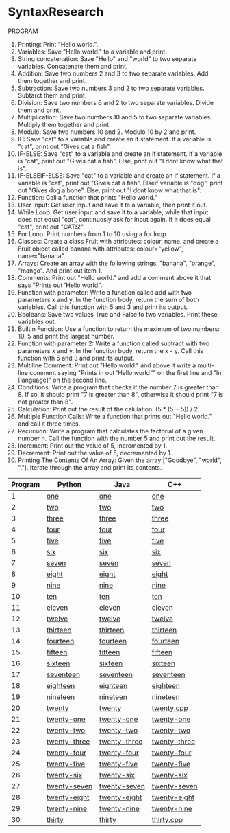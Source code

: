 # SyntaxResearch

PROGRAM
1. Printing: Print "Hello world.".
2. Variables: Save "Hello world." to a variable and print.
3. String concatenation: Save "Hello" and "world" to two separate variables. Concatenate them and print.
4. Addition: Save two numbers 2 and 3 to two separate variables. Add them together and print.
5. Subtraction: Save two numbers 3 and 2 to two separate variables. Subtarct them and print.
6. Division: Save two numbers 6 and 2 to two separate variables. Divide them and print.
7. Multiplication: Save two numbers 10 and 5 to two separate variables. Multiply them together and print.
8. Modulo: Save two numbers 10 and 2. Modulo 10 by 2 and print.
9. IF: Save "cat" to a variable and create an if statement. If a variable is "cat", print out "Gives cat a fish".
10. IF-ELSE: Save "cat" to a variable and create an if statement. If a variable is "cat", print out "Gives cat a fish". Else, print out "I dont know what that is".
11. IF-ELSEIF-ELSE: Save "cat" to a variable and create an if statement. If a variable is "cat", print out "Gives cat a fish". Elseif variable is "dog", print out       "Gives dog a bone". Else, print out "I dont know what that is".
12. Function: Call a function that prints "Hello world."
13. User Input: Get user input and save it to a variable, then print it out.
14. While Loop: Get user input and save it to a variable, while that input does not equal "cat", continuosly ask for input again. If it does equal "cat", print out     "CATS!".
15. For Loop: Print numbers from 1 to 10 using a for loop.
16. Classes: Create a class Fruit with attributes: colour, name. and create a Fruit object called banana with attributes: colour="yellow", name="banana". 
17. Arrays: Create an array with the following strings: "banana", "orange", "mango". And print out item 1.
18. Comments: Print out "Hello world." and add a comment above it that says "Prints out 'Hello world.'.
19. Function with parameter: Write a function called add with two parameters x and y. In the function body, return the sum of both variables. Call this function         with 5 and 3 and print its output.
20. Booleans: Save two values True and False to two variables. Print these variables out.
21. Builtin Function: Use a function to return the maximum of two numbers: 10, 5 and print the largest number.
22. Function with parameter 2: Write a function called subtract with two parameters x and y. In the function body, return the x - y. Call this function with 5 and 3 and print its output.
23. Multiline Comment: Print out "Hello world." and above it write a multi-line comment saying "Prints in out 'Hello world.'" on the first line and "In [language]"     on the second line.
24. Conditions: Write a program that checks if the number 7 is greater than 8. If so, it should print "7 is greater than 8", otherwise it should print "7 is not         greater than 8". 
25. Calculation: Print out the result of the calulation: (5 * (5 + 5)) / 2.
26. Multiple Function Calls: Write a function that prints out "Hello world." and call it three times.
27. Recursion: Write a program that calculates the factorial of a given number n. Call the function with the number 5 and print out the result.
28. Increment: Print out the value of 5, incremented by 1.
29. Decrement: Print out the value of 5, decremented by 1.
30. Printing The Contents Of An Array: Given the array ["Goodbye", "world", "."]. Iterate through the array and print its contents.

| Program | Python | Java | C++ |
| ------- | ------ | ---- | --- |
| 1 | [one](python/one.py) | [one](java/one.java) | [one](cpp/one.cpp) |
| 2 | [two](python/two.py) | [two](java/two.java) | [two](cpp/two.cpp) |
| 3 | [three](python/three.py) | [three](java/three.java) | [three](cpp/three.cpp) |
| 4 | [four](python/four.py) | [four](java/four.java) | [four](cpp/four.cpp) |
| 5 | [five](python/five.py) | [five](java/five.java) | [five](cpp/five.cpp) |
| 6 | [six](python/six.py) | [six](java/six.java) | [six](cpp/six.cpp) |
| 7 | [seven](python/seven.py) | [seven](java/seven.java) | [seven](cpp/seven.cpp) | 
| 8 | [eight](python/eight.py) | [eight](java/eight.java) | [eight](cpp/eight.cpp) | 
| 9 | [nine](python/nine.py) | [nine](java/nine.java) | [nine](cpp/nine.cpp) |
| 10 | [ten](python/ten.py) | [ten](java/ten.java) | [ten](cpp/ten.cpp) |
| 11 | [eleven](python/eleven.py) | [eleven](java/eleven.java) | [eleven](cpp/eleven.cpp) |
| 12 | [twelve](python/twelve.py) | [twelve](java/twelve.java) | [twelve](cpp/twelve.cpp) |
| 13 | [thirteen](python/thirteen.py) | [thirteen](java/thirteen.java) | [thirteen](cpp/thirteen.cpp) |
| 14 | [fourteen](python/fourteen.py) | [fourteen](java/fourteen.java) | [fourteen](cpp/fourteen.cpp) |
| 15 | [fifteen](python/fifteen.py) | [fifteen](java/fifteen.java) | [fifteen](cpp/fifteen.cpp) |
| 16 | [sixteen](python/sixteen.py) | [sixteen](java/sixteen.java) | [sixteen](cpp/sixteen.cpp) |
| 17 | [seventeen](python/seventeen.py) | [seventeen](java/seventeen.java) | [seventeen](cpp/seventeen.cpp) |
| 18 | [eighteen](python/eighteen.py) | [eighteen](java/eighteen.java) | [eighteen](cpp/eighteen.cpp) |
| 19 | [nineteen](python/nineteen.py) | [nineteen](java/nineteen.java) | [nineteen](cpp/nineteen.cpp) |
| 20 | [twenty](python/twenty.py) | [twenty](java/twenty.java) | [twenty.cpp](cpp/twenty.cpp) |
| 21 | [twenty-one](python/twenty-one.py) | [twenty-one](java/twenty-one.java) | [twenty-one](cpp/twenty-one.cpp) |
| 22 | [twenty-two](python/twenty-two.py) | [twenty-two](java/twenty-two.java) | [twenty-two](cpp/twenty-two.cpp) |
| 23 | [twenty-three](python/twenty-three.py) | [twenty-three](java/twenty-three.java) | [twenty-three](cpp/twenty-three.cpp) |
| 24 | [twenty-four](python/twenty-four.py) | [twenty-four](java/twenty-four.java) | [twenty-four](cpp/twenty-four.cpp )|
| 25 | [twenty-five](python/twenty-five.py) | [twenty-five](java/twenty-five.java) | [twenty-five](cpp/twenty-five.cpp) |
| 26 | [twenty-six](python/twenty-six.py) | [twenty-six](java/twenty-six.java) | [twenty-six](cpp/twenty-six.cpp) |
| 27 | [twenty-seven](python/twenty-seven.py) | [twenty-seven](java/twenty-seven.java) | [twenty-seven](cpp/twenty-seven.cpp) |
| 28 | [twenty-eight](python/twenty-eight.py) | [twenty-eight](java/twenty-eight.java) | [twenty-eight](cpp/twenty-eight.cpp) |
| 29 | [twenty-nine](python/twenty-nine.py) | [twenty-nine](java/twenty-nine.java) | [twenty-nine](cpp/twenty-nine.cpp) |
| 30 | [thirty](python/thirty.py) | [thirty](java/thirty.java) | [thirty.cpp](cpp/thirty.cpp) | [thirty](cpp/thirty.cpp) |



